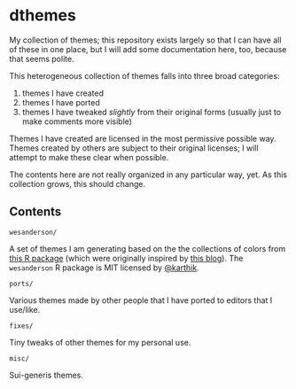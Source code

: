 # dthemes
My collection of themes; this repository exists largely so that I can have
all of these in one place, but I will add some documentation here, too,
because that seems polite.

This heterogeneous collection of themes falls into three broad categories:

  1. themes I have created
  2. themes I have ported
  3. themes I have tweaked _slightly_ from their original forms (usually
     just to make comments more visible)

Themes I have created are licensed in the most permissive possible way.
Themes created by others are subject to their original licenses; I will
attempt to make these clear when possible.

The contents here are not really organized in any particular way, yet.
As this collection grows, this should change.

## Contents

`wesanderson/`

A set of themes I am generating based on the the collections of colors from
[this R package](https://github.com/karthik/wesanderson) (which were
originally inspired by [this blog](https://wesandersonpalettes.tumblr.com/)).
The `wesanderson` R package is MIT licensed by
[@karthik](https://github.com/karthik).

`ports/`

Various themes made by other people that I have ported to editors that
I use/like.

`fixes/`

Tiny tweaks of other themes for my personal use.

`misc/`

Sui-generis themes.
